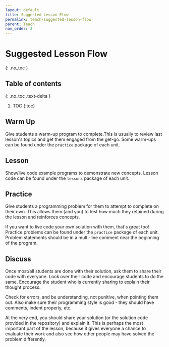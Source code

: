 ```yaml
---
layout: default
title: Suggested Lesson Flow
permalink: teach/suggested-lesson-flow
parent: Teach
nav_order: 2
---
```


<!-- prettier-ignore-start -->

# Suggested Lesson Flow

{: .no_toc }

## Table of contents

{: .no_toc .text-delta }

1. TOC {:toc}
 <!-- prettier-ignore-end -->

## Warm Up

Give students a warm-up program to complete.This is usually to review last
lesson's topics and get them engaged from the get-go. Some warm-ups can be found
under the `practice` package of each unit.

## Lesson

Show/live code example programs to demonstrate new concepts. Lesson code can be
found under the `lessons` package of each unit.

## Practice

Give students a programming problem for them to attempt to complete on their
own. This allows them (and you) to test how much they retained during the lesson
and reinforces concepts.

If you want to live code your own solution with them, that's great too! Practice
problems can be found under the `practice` package of each unit. Problem
statements should be in a multi-line comment near the beginning of the program.

## Discuss

Once most/all students are done with their solution, ask them to share their
code with everyone. Look over their code and encourage students to do the same.
Encourage the student who is currently sharing to explain their thought process.

Check for errors, and be understanding, not punitive, when pointing them out.
Also make sure their programming style is good - they should have comments,
indent properly, etc.

At the very end, you should share your solution (or the solution code provided
in the repository) and explain it. This is perhaps the most important part of
the lesson, because it gives everyone a chance to evaluate their work and also
see how other people may have solved the problem differently.
